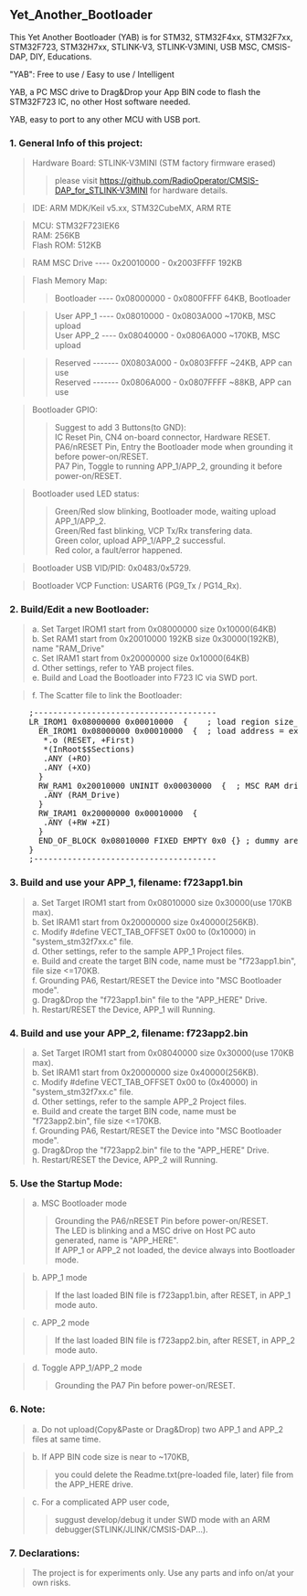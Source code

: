 ## Yet_Another_Bootloader  
This Yet Another Bootloader (YAB) is for STM32, STM32F4xx, STM32F7xx, STM32F723, STM32H7xx, STLINK-V3, STLINK-V3MINI, USB MSC, CMSIS-DAP, DIY, Educations.  
      
"YAB": Free to use / Easy to use / Intelligent  

YAB, a PC MSC drive to Drag&Drop your App BIN code to flash the STM32F723 IC, no other Host software needed.  

YAB, easy to port to any other MCU with USB port.  
  
  
### 1. General Info of this project:  

>  Hardware Board: STLINK-V3MINI (STM factory firmware erased)  
>>  please visit https://github.com/RadioOperator/CMSIS-DAP_for_STLINK-V3MINI for hardware details.
    
>  IDE: ARM MDK/Keil v5.xx, STM32CubeMX, ARM RTE  
  
>  MCU:        STM32F723IEK6  
>  RAM:        256KB  
>  Flash ROM:  512KB  
    
>  RAM MSC Drive ---- 0x20010000 - 0x2003FFFF  192KB  
      
>  Flash Memory Map:  
>>    Bootloader ---- 0x08000000 - 0x0800FFFF  64KB, Bootloader   
  
>>    User APP_1 ---- 0x08010000 - 0x0803A000  ~170KB, MSC upload  
>>    User APP_2 ---- 0x08040000 - 0x0806A000  ~170KB, MSC upload  
      
>>    Reserved -------  0X0803A000 - 0x0803FFFF  ~24KB, APP can use  
>>    Reserved -------  0x0806A000 - 0x0807FFFF  ~88KB, APP can use  
    
>  Bootloader GPIO:  
>>    Suggest to add 3 Buttons(to GND):  
>>      IC Reset Pin, CN4 on-board connector, Hardware RESET.  
>>      PA6/nRESET Pin, Entry the Bootloader mode when grounding it before power-on/RESET.  
>>      PA7 Pin, Toggle to running APP_1/APP_2, grounding it before power-on/RESET.  
      
>  Bootloader used LED status:  
>>    Green/Red slow blinking, Bootloader mode, waiting upload APP_1/APP_2.  
>>    Green/Red fast blinking, VCP Tx/Rx transfering data.  
>>    Green color, upload APP_1/APP_2 successful.  
>>    Red   color, a fault/error happened.  
      
>  Bootloader USB VID/PID:  0x0483/0x5729.  
    
>  Bootloader VCP Function: USART6 (PG9_Tx / PG14_Rx).  
    
    
### 2. Build/Edit a new Bootloader:  
    
>  a. Set Target IROM1 start from 0x08000000 size 0x10000(64KB)  
>  b. Set RAM1 start from 0x20010000 192KB size 0x30000(192KB), name "RAM_Drive"  
>  c. Set IRAM1 start from 0x20000000 size 0x10000(64KB)  
>  d. Other settings, refer to YAB project files.  
>  e. Build and Load the Bootloader into F723 IC via SWD port.  
    
>  f. The Scatter file to link the Bootloader:  
<pre>
    ;--------------------------------------  
    LR_IROM1 0x08000000 0x00010000  {    ; load region size_region  
      ER_IROM1 0x08000000 0x00010000  {  ; load address = execution address  
       *.o (RESET, +First)  
       *(InRoot$$Sections)  
       .ANY (+RO)  
       .ANY (+XO)  
      }  
      RW_RAM1 0x20010000 UNINIT 0x00030000  {  ; MSC RAM drive  
       .ANY (RAM_Drive)  
      }  
      RW_IRAM1 0x20000000 0x00010000  {  
       .ANY (+RW +ZI)  
      }  
      END_OF_BLOCK 0x08010000 FIXED EMPTY 0x0 {} ; dummy area to fill 0xFF  
    }  
    ;--------------------------------------  
</pre>
    
### 3. Build and use your APP_1, filename: f723app1.bin  
    
>  a. Set Target IROM1 start from 0x08010000 size 0x30000(use 170KB max).  
>  b. Set IRAM1 start from 0x20000000 size 0x40000(256KB).  
>  c. Modify #define VECT_TAB_OFFSET 0x00 to (0x10000) in "system_stm32f7xx.c" file.  
>  d. Other settings, refer to the sample APP_1 Project files.  
>  e. Build and create the target BIN code, name must be "f723app1.bin", file size <=170KB.  
>  f. Grounding PA6, Restart/RESET the Device into "MSC Bootloader mode".  
>  g. Drag&Drop the "f723app1.bin" file to the "APP_HERE" Drive.  
>  h. Restart/RESET the Device, APP_1 will Running.  
    
    
### 4. Build and use your APP_2, filename: f723app2.bin  
    
>  a. Set Target IROM1 start from 0x08040000 size 0x30000(use 170KB max).  
>  b. Set IRAM1 start from 0x20000000 size 0x40000(256KB).  
>  c. Modify #define VECT_TAB_OFFSET 0x00 to (0x40000) in "system_stm32f7xx.c" file.  
>  d. Other settings, refer to the sample APP_2 Project files.  
>  e. Build and create the target BIN code, name must be "f723app2.bin", file size <=170KB.  
>  f. Grounding PA6, Restart/RESET the Device into "MSC Bootloader mode".  
>  g. Drag&Drop the "f723app2.bin" file to the "APP_HERE" Drive.  
>  h. Restart/RESET the Device, APP_2 will Running.  
      
      
### 5. Use the Startup Mode:  
  
>  a. MSC Bootloader mode  
>>    Grounding the PA6/nRESET Pin before power-on/RESET.  
>>    The LED is blinking and a MSC drive on Host PC auto generated, name is "APP_HERE".  
>>    If APP_1 or APP_2 not loaded, the device always into Bootloader mode.  
      
>  b. APP_1 mode  
>>    If the last loaded BIN file is f723app1.bin, after RESET, in APP_1 mode auto.  

>  c. APP_2 mode  
>>    If the last loaded BIN file is f723app2.bin, after RESET, in APP_2 mode auto.  
      
>  d. Toggle APP_1/APP_2 mode  
>>    Grounding the PA7 Pin before power-on/RESET.  
      
      
### 6. Note:  
    
>  a. Do not upload(Copy&Paste or Drag&Drop) two APP_1 and APP_2 files at same time.  
    
>  b. If APP BIN code size is near to ~170KB,   
>>    you could delete the Readme.txt(pre-loaded file, later) file from the APP_HERE drive.  
      
>  c. For a complicated APP user code,   
>>    suggust develop/debug it under SWD mode with an ARM debugger(STLINK/JLINK/CMSIS-DAP...).  
    
    
### 7. Declarations:  
  
>  The project is for experiments only. Use any parts and info on/at your own risks.  
  
